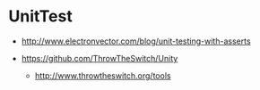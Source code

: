 # UnitTest

* http://www.electronvector.com/blog/unit-testing-with-asserts

* https://github.com/ThrowTheSwitch/Unity
    * http://www.throwtheswitch.org/tools
